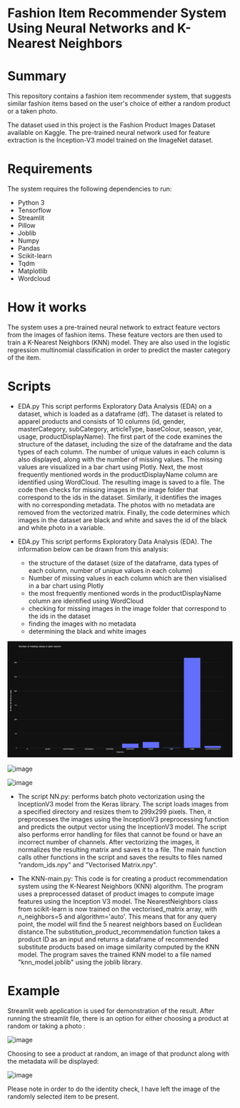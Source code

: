 # Fashion Item Recommender System Using Neural Networks and K-Nearest Neighbors

# Summary
This repository contains a fashion item recommender system, that suggests similar fashion items based on the user's choice of either a random product or a taken photo.

The dataset used in this project is the Fashion Product Images Dataset available on Kaggle. The pre-trained neural network used for feature extraction is the Inception-V3 model trained on the ImageNet dataset. 

# Requirements
The system requires the following dependencies to run:

- Python 3
- Tensorflow
- Streamlit
- Pillow
- Joblib
- Numpy
- Pandas
- Scikit-learn
- Tqdm
- Matplotlib
- Wordcloud

# How it works
The system uses a pre-trained neural network to extract feature vectors from the images of fashion items. These feature vectors are then used to train a K-Nearest Neighbors (KNN) model. They are also used in the logistic regression multinomial classification in order to predict the master category of the item. 

# Scripts

- EDA.py
This script performs Exploratory Data Analysis (EDA) on a dataset, which is loaded as a dataframe (df). The dataset is related to apparel products and consists of 10 columns (id, gender, masterCategory, subCategory, articleType, baseColour, season, year, usage, productDisplayName).
The first part of the code examines the structure of the dataset, including the size of the dataframe and the data types of each column. The number of unique values in each column is also displayed, along with the number of missing values. The missing values are visualized in a bar chart using Plotly.
Next, the most frequently mentioned words in the productDisplayName column are identified using WordCloud. The resulting image is saved to a file.
The code then checks for missing images in the image folder that correspond to the ids in the dataset. Similarly, it identifies the images with no corresponding metadata. The photos with no metadata are removed from the vectorized matrix.
Finally, the code determines which images in the dataset are black and white and saves the id of the black and white photo in a variable.

- EDA.py
This script performs Exploratory Data Analysis (EDA). The information below can be drawn from this analysis:
  - the structure of the dataset (size of the dataframe, data types of each column, number of unique values in each column)
  - Number of missing values in each column which are then visialised in a bar chart using Plotly
  - the most frequently mentioned words in the productDisplayName column are identified using WordCloud
  - checking for missing images in the image folder that correspond to the ids in the dataset
  - finding the images with no metadata
  - determining the black and white images

<img src="https://github.com/tnzmnjm/fashion-item-recommender-system/blob/master/column%20missing%20values.png">



![image](https://user-images.githubusercontent.com/22201551/234316792-5325c63e-5366-43db-90bb-46f2d82b9382.png)


![image](https://user-images.githubusercontent.com/22201551/234317254-5cc0d86f-c951-423c-91d2-eb0c73569af7.png)


- The script NN.py: performs batch photo vectorization using the InceptionV3 model from the Keras library. The script loads images from a specified directory and resizes them to 299x299 pixels. Then, it preprocesses the images using the InceptionV3 preprocessing function and predicts the output vector using the InceptionV3 model.
The script also performs error handling for files that cannot be found or have an incorrect number of channels.
After vectorizing the images, it normalizes the resulting matrix and saves it to a file.
The main function calls other functions in the script and saves the results to files named "random_ids.npy" and "Vectorised Matrix.npy".

- The KNN-main.py:
This code is for creating a product recommendation system using the K-Nearest Neighbors (KNN) algorithm. The program uses a preprocessed dataset of product images to compute image features using the Inception V3 model. 
The NearestNeighbors class from scikit-learn is now trained on the vectorised_matrix array, with n_neighbors=5 and algorithm='auto'. This means that for any query point, the model will find the 5 nearest neighbors based on Euclidean distance.The substitution_product_recommendation function takes a product ID as an input and returns a dataframe of recommended substitute products based on image similarity computed by the KNN model. The program saves the trained KNN model to a file named "knn_model.joblib" using the joblib library.


# Example
Streamlit web application is used for demonstration of the result. After running the streamlit file, there is an option for either choosing a product at random or taking a photo :

![image](https://user-images.githubusercontent.com/22201551/232073396-6fd55bde-9169-4704-9c34-599af43f48ed.png)

Choosing to see a product at random, an image of that produnct along with the metadata will be displayed:

![image](https://user-images.githubusercontent.com/22201551/232072089-48aaaf57-97fc-4c8a-a951-83f49e507662.png)

Please note in order to do the identity check, I have left the image of the randomly selected item to be present.
